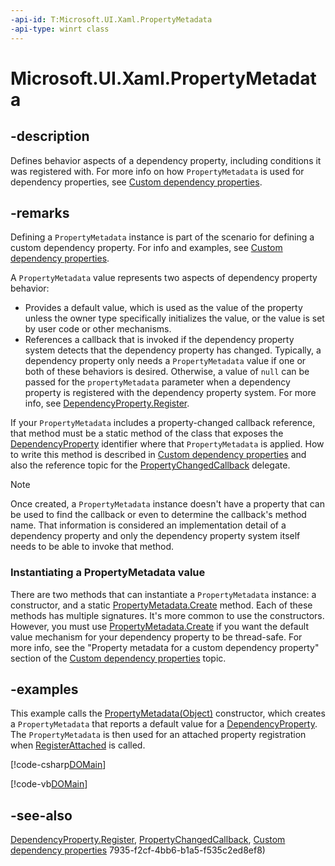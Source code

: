 ```yaml
---
-api-id: T:Microsoft.UI.Xaml.PropertyMetadata
-api-type: winrt class
---
```


<!-- Class syntax.
public class PropertyMetadata : Microsoft.UI.Xaml.IPropertyMetadata
-->

# Microsoft.UI.Xaml.PropertyMetadata

## -description

Defines behavior aspects of a dependency property, including conditions it was registered with. For more info on how `PropertyMetadata` is used for dependency properties, see [Custom dependency properties](/windows/uwp/xaml-platform/custom-dependency-properties).

## -remarks

Defining a `PropertyMetadata` instance is part of the scenario for defining a custom dependency property. For info and examples, see [Custom dependency properties](/windows/uwp/xaml-platform/custom-dependency-properties).

A `PropertyMetadata` value represents two aspects of dependency property behavior:

+ Provides a default value, which is used as the value of the property unless the owner type specifically initializes the value, or the value is set by user code or other mechanisms.
+ References a callback that is invoked if the dependency property system detects that the dependency property has changed.
 Typically, a dependency property only needs a `PropertyMetadata` value if one or both of these behaviors is desired. Otherwise, a value of `null` can be passed for the `propertyMetadata` parameter when a dependency property is registered with the dependency property system. For more info, see [DependencyProperty.Register](dependencyproperty_register_928563513.md).

If your `PropertyMetadata` includes a property-changed callback reference, that method must be a static method of the class that exposes the [DependencyProperty](dependencyproperty.md) identifier where that `PropertyMetadata` is applied. How to write this method is described in [Custom dependency properties](/windows/uwp/xaml-platform/custom-dependency-properties) and also the reference topic for the [PropertyChangedCallback](propertychangedcallback.md) delegate.

> [!NOTE]
> Once created, a `PropertyMetadata` instance doesn't have a property that can be used to find the callback or even to determine the callback's method name. That information is considered an implementation detail of a dependency property and only the dependency property system itself needs to be able to invoke that method.

### Instantiating a PropertyMetadata value

There are two methods that can instantiate a `PropertyMetadata` instance: a constructor, and a static [PropertyMetadata.Create](propertymetadata_create_1554665429.md) method. Each of these methods has multiple signatures. It's more common to use the constructors. However, you must use [PropertyMetadata.Create](propertymetadata_create_1554665429.md) if you want the default value mechanism for your dependency property to be thread-safe. For more info, see the "Property metadata for a custom dependency property" section of the [Custom dependency properties](/windows/uwp/xaml-platform/custom-dependency-properties) topic.

## -examples

This example calls the [PropertyMetadata(Object)](propertymetadata_propertymetadata_365528641.md) constructor, which creates a `PropertyMetadata` that reports a default value for a [DependencyProperty](dependencyproperty.md). The `PropertyMetadata` is then used for an attached property registration when [RegisterAttached](dependencyproperty_registerattached_518296660.md) is called.

[!code-csharp[DOMain](../microsoft.ui.xaml/code/DOandDP/csharp/Class1.cs#SnippetDOMain)]

[!code-vb[DOMain](../microsoft.ui.xaml/code/DOandDP/vbnet/Class1.vb#SnippetDOMain)]

## -see-also

[DependencyProperty.Register](dependencyproperty_register_928563513.md), [PropertyChangedCallback](propertychangedcallback.md), [Custom dependency properties](/windows/uwp/xaml-platform/custom-dependency-properties)
7935-f2cf-4bb6-b1a5-f535c2ed8ef8)
